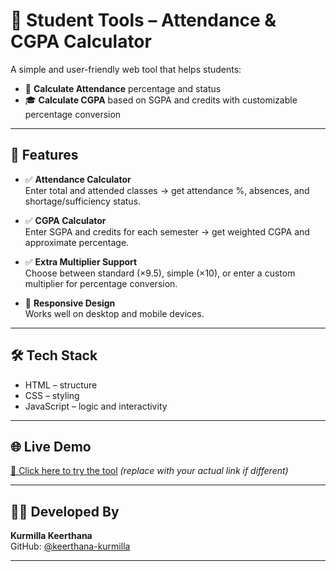 # 📘 Student Tools – Attendance & CGPA Calculator

A simple and user-friendly web tool that helps students:

- 📗 **Calculate Attendance** percentage and status  
- 🎓 **Calculate CGPA** based on SGPA and credits with customizable percentage conversion

---

## 🔧 Features

- ✅ **Attendance Calculator**  
  Enter total and attended classes → get attendance %, absences, and shortage/sufficiency status.

- ✅ **CGPA Calculator**  
  Enter SGPA and credits for each semester → get weighted CGPA and approximate percentage.

- ✅ **Extra Multiplier Support**  
  Choose between standard (×9.5), simple (×10), or enter a custom multiplier for percentage conversion.

- 📱 **Responsive Design**  
  Works well on desktop and mobile devices.

---

## 🛠️ Tech Stack

- HTML – structure  
- CSS – styling  
- JavaScript – logic and interactivity

---

## 🌐 Live Demo

[🔗 Click here to try the tool](https://keerthana-kurmilla.github.io/attedence-exam-calculator/) *(replace with your actual link if different)*

---

## 👩‍💻 Developed By

**Kurmilla Keerthana**  
GitHub: [@keerthana-kurmilla](https://github.com/keerthana-kurmilla)

---

